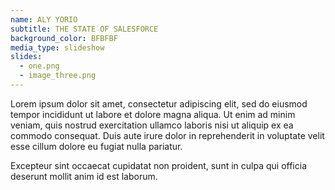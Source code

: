 ```yaml
---
name: ALY YORIO
subtitle: THE STATE OF SALESFORCE
background_color: BFBFBF
media_type: slideshow
slides:
  - one.png
  - image_three.png
---
```


<p>
Lorem ipsum dolor sit amet, consectetur adipiscing elit, sed do eiusmod tempor incididunt ut labore et dolore magna aliqua. Ut enim ad minim veniam, quis nostrud exercitation ullamco laboris nisi ut aliquip ex ea commodo consequat. Duis aute irure dolor in reprehenderit in voluptate velit esse cillum dolore eu fugiat nulla pariatur.
</p>

<p>
Excepteur sint occaecat cupidatat non proident, sunt in culpa qui officia deserunt mollit anim id est laborum.
</p>
